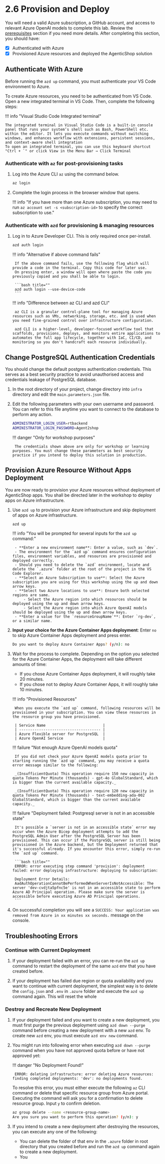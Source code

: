 # 2.6 Provision and Deploy

You will need a valid Azure subscription, a GitHub account, and access to relevant Azure OpenAI models to complete this lab. Review the [prerequisites](./00-Prerequisites.md) section if you need more details. After completing this section, you should have:

- [X] Authenticated with Azure
- [X] Provisioned Azure resources and deployed the AgenticShop solution

## Authenticate With Azure

Before running the `azd up` command, you must authenticate your VS Code environment to Azure.

To create Azure resources, you need to be authenticated from VS Code. Open a new integrated terminal in VS Code. Then, complete the following steps:

!!! info "Visual Studio Code Integrated terminal"

    The integrated terminal in Visual Studio Code is a built-in console panel that runs your system’s shell such as Bash, PowerShell etc. within the editor. It lets you execute commands without switching windows, and enhances workflow with extensions, persistent sessions, and context-aware shell integration
    To open an integrated terminal, you can use this keyboard shortcut "Ctrl + `" or click View in the Menu Bar → Click Terminal

### Authenticate with `az` for post-provisioning tasks

1. Log into the Azure CLI `az` using the command below.

    ```bash  title=""
    az login
    ```

2. Complete the login process in the browser window that opens.

    !!! info "If you have more than one Azure subscription, you may need to run `az account set -s <subscription-id>` to specify the correct subscription to use."

### Authenticate with `azd` for provisioning & managing resources

1. Log in to Azure Developer CLI. This is only required once per-install.

    ```bash title=""
    azd auth login
    ```

    !!! info "Alternative if above command fails"

        If the above command fails, use the following flag which will provide a code in the terminal. Copy this code for later use.
        On pressing enter, a window will open where paste the code you previously copied and you shall be able to login.

        ```bash title=""
        azd auth login --use-device-code
        ```

    !!! info "Difference between az CLI and azd CLI"

        az CLI is a granular control-plane tool for managing Azure resources such as VMs, networking, storage, etc. and is used when you need fine‑grained control over infrastructure configuration.

        azd CLI is a higher-level, developer-focused workflow tool that scaffolds, provisions, deploys, and monitors entire applications to automates the full app lifecycle, together with IaC, CI/CD, and monitoring so you don't handcraft each resource individually.

## Change PostgreSQL Authentication Credentials

You should change the default postgres authentication credentials. This serves as a best security practice to avoid unauthorised access and credentials leakage of PostgreSQL database.

1. In the root directory of your project, change directory into `infra` directory and edit the `main.parameters.json` file.

2. Edit the following parameters with your own username and password. You can refer to this file anytime you want to connect to the database to perform any action.

    ```bash title=""
    ADMINISTRATOR_LOGIN_USER=rtbackend
    ADMINISTRATOR_LOGIN_PASSWORD=Agent2shop
    ```
    
    !!! danger "Only for workshop purposes"

        The credentials shown above are only for workshop or learning purposes. You must change these parameters as best security practice if you intend to deploy this solution in production.

## Provision Azure Resource Without Apps Deployment

You are now ready to provision your Azure resources without deployment of AgenticShop apps. You shall be directed later in the workshop to deploy apps on Azure infrastructure.

1. Use `azd up` to provision your Azure infrastructure and skip deployment of apps on Azure infrastructure.

    ```bash title=""
    azd up
    ```

    !!! info "You will be prompted for several inputs for the `azd up` command:"

        - **Enter a new environment name**: Enter a value, such as `dev`.
        - The environment for the `azd up` command ensures configuration files, environment variables, and resources are provisioned and deployed correctly.
        - Should you need to delete the `azd` environment, locate and delete the `.azure` folder at the root of the project in the VS Code Explorer.
        - **Select an Azure Subscription to use**: Select the Azure subscription you are using for this workshop using the up and down arrow keys.
        - **Select two Azure locations to use**: Ensure both selected regions are same. 
            - Select the Azure region into which resources should be deployed using the up and down arrow keys.
            - Select the Azure region into which Azure OpenAI models should be deployed using the up and down arrow keys.        
        - **Enter a value for the `resourceGroupName`**: Enter `rg-dev`, or a similar name.

2. **Input your choice for the Azure Container Apps deployment**: Enter `no` to skip Azure Container Apps deployment and press enter.

    ```bash title=""
    Do you want to deploy Azure Container Apps? (y/n): no
    ```

2. Wait for the process to complete. Depending on the option you selected for the Azure Container Apps, the deployment will take different amounts of time:
    - If you chose Azure Container Apps deployment, it will roughly take 20 minutes.
    - If you chose not to deploy Azure Container Apps, it will roughly take 10 minutes.

    !!! info "Provisioned Resources"

        When you execute the `azd up` command, following resources will be provisioned in your subscription. You can view these resources in the resource group you have provisioned.

        | Service Name                          | 
        | ------------------------------------- | 
        | Azure Flexible server for PostgreSQL  |
        | Azure OpenAI Service                  |

    !!! failure "Not enough Azure OpenAI models quota"

        If you did not check your Azure OpenAI models quota prior to starting running the `azd up` command, you may receive a quota error message similar to the following:

        _(InsufficientQuota) This operation require 150 new capacity in quota Tokens Per Minute (thousands) - gpt-4o GlobalStandard, which is bigger than the current available capacity._
        
	    _(InsufficientQuota) This operation require 120 new capacity in quota Tokens Per Minute (thousands) - text-embedding-ada-002 GlobalStandard, which is bigger than the current available capacity._

    !!! failure "Deployment failed: Postgresql server is not in an accessible state"

        It's possible a `server is not in an accessible state` error may occur when the Azure Bicep deployment attempts to add the PostgreSQL Admin User after the PostgreSQL Server has been provisioned. This can occur if the PostgreSQL server is still being provisioned in the Azure backend, but the Deployment returned that it's successful already. If you encounter this error, simply re-run the `azd up` command.

        ```bash title=""
        ERROR: error executing step command 'provision': deployment failed: error deploying infrastructure: deploying to subscription:

        Deployment Error Details:
        AadAuthOperationCannotBePerformedWhenServerIsNotAccessible: The server 'dev-cvdjta5pfnc5e' is not in an accessible state to perform Azure AD Principal operation. Please make sure the server is accessible before executing Azure AD Principal operations.
        ```

3. On successful completion you will see a `SUCCESS: Your application was removed from Azure in xx minutes xx seconds.` message on the console.

## Troubleshooting Errors
 
### Continue with Current Deployment

1. If your deployment failed with an error, you can re-run the `azd up` command to restart the deployment of the same `azd` env that you have created before.

2. If your deployment has failed due region or quota availability and you want to continue with current deployment, the simplest way is to delete the `config.json` and `.env` in `.azure` folder and execute the `azd up` command again. This will reset the whole 

### Destroy and Recreate New Deployment

1. If your deployment failed and you want to create a new deployment, you must first purge the previous deployment using `azd down --purge` command before creating a new deployment with a new `azd` env. To create new `azd` env, you must execute `azd env new` command.

2. You might run into following error when executing `azd down --purge` command when you have not approved quota before or have not approved yet:

    !!! danger "No Deployment Found!"

        ERROR: deleting infrastructure: error deleting Azure resources: finding completed deployments: 'dev': no deployments found.
    
    To resolve this error, you must either execute the following `az` CLI command or delete that specific resource group from Azure portal. Executing the command will ask you for a confirmation to delete resource group. Input `y` to confirm deletion.

    ```bash title=""
    az group delete --name <resource-group-name>
    Are you sure you want to perform this operation? (y/n): y
    ```

3. If you intend to create a new deployment after destroying the resources, you can execute any one of the following:

    - You can delete the folder of that env in the `.azure` folder in root directory that you created before and run the `azd up` command again to create a new deployment.
    - You